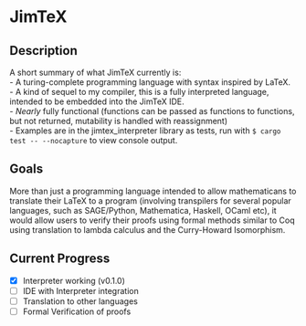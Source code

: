 # JimTeX

## Description

A short summary of what JimTeX currently is: \
    - A turing-complete programming language with syntax inspired by LaTeX. \
    - A kind of sequel to my compiler, this is a fully interpreted language, intended to be embedded into the JimTeX IDE. \
    - *Nearly* fully functional (functions can be passed as functions to functions, but not returned, mutability is handled with reassignment) \
    - Examples are in the jimtex_interpreter library as tests, run with `$ cargo test -- --nocapture` to view console output. 

## Goals

More than just a programming language intended to allow mathematicans to translate their 
LaTeX to a program (involving transpilers for several popular languages, such as SAGE/Python, Mathematica, Haskell, OCaml etc),
it would allow users to verify their proofs using formal methods similar to Coq using translation to lambda calculus and the Curry-Howard Isomorphism.

## Current Progress

- [x] Interpreter working (v0.1.0)
- [ ] IDE with Interpreter integration 
- [ ] Translation to other languages 
- [ ] Formal Verification of proofs 
